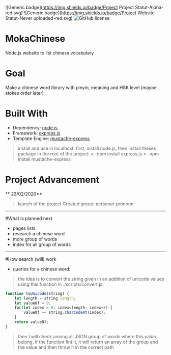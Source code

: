 ![Generic badge](https://img.shields.io/badge/Project Project Statut-Alpha-red.svg) ![Generic badge](https://img.shields.io/badge/Project Website Statut-Never uploaded-red.svg) ![GitHub license](https://img.shields.io/github/license/Naereen/StrapDown.js.svg)

# MokaChinese
 Node.js website to list chinese vocabulary

 # Goal
 Make a chinese word library with pinyin, meaning and HSK level (maybe stokes order later)
 
 # Built With 
 - Dependency: [node.js](https://nodejs.org)
 - Framework: [express.js](https://expressjs.com/)
 - Template Engine: [mustache-express](https://www.npmjs.com/package/mustache-express)
 
>install and use in localhost:
>first, install node.js, then install theses package in the root of the project:
	>- npm install express.js
	>- npm install mustache-express
 
 # Project Advancement
** 23/02/2020**
> launch of the project
> Created group: personal-pronoun

------------

#What is planned next
- pages lists
- research a chinese word
- more group of words
- index for all group of words


------------

#How search (will) work
- queries for a chinese word:
> the idea is to convert the string given in an addition of unicode values using this function in ./scripts/convert.js:
```javascript
function toUnicode(string) {
	let length = string.length;
	let valueOf = 0;
	for(let index = 0; index<length; index++) {
		valueOf += string.charCodeAt(index);
	}
	return valueOf;
}
```
> then I will check among all JSON group of words where this value belong, if the function fint it, it will return an array of the group and the value and then throw it in the correct path